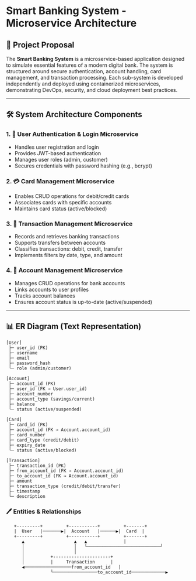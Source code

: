 # Smart Banking System - Microservice Architecture

## 📅 Project Proposal

The **Smart Banking System** is a microservice-based application designed to simulate essential features of a modern digital bank. The system is structured around secure authentication, account handling, card management, and transaction processing. Each sub-system is developed independently and deployed using containerized microservices, demonstrating DevOps, security, and cloud deployment best practices.

---

## 🛠️ System Architecture Components

### 1. 🔐 User Authentication & Login Microservice
- Handles user registration and login  
- Provides JWT-based authentication  
- Manages user roles (admin, customer)  
- Secures credentials with password hashing (e.g., bcrypt)

### 2. 💳 Card Management Microservice
- Enables CRUD operations for debit/credit cards  
- Associates cards with specific accounts  
- Maintains card status (active/blocked)

### 3. 💸 Transaction Management Microservice
- Records and retrieves banking transactions  
- Supports transfers between accounts  
- Classifies transactions: debit, credit, transfer  
- Implements filters by date, type, and amount

### 4. 🏦 Account Management Microservice
- Manages CRUD operations for bank accounts  
- Links accounts to user profiles  
- Tracks account balances  
- Ensures account status is up-to-date (active/suspended)

---

## 📊 ER Diagram (Text Representation)

```
[User]
 ├─ user_id (PK)
 ├─ username
 ├─ email
 ├─ password_hash
 └─ role (admin/customer)

[Account]
 ├─ account_id (PK)
 ├─ user_id (FK → User.user_id)
 ├─ account_number
 ├─ account_type (savings/current)
 ├─ balance
 └─ status (active/suspended)

[Card]
 ├─ card_id (PK)
 ├─ account_id (FK → Account.account_id)
 ├─ card_number
 ├─ card_type (credit/debit)
 ├─ expiry_date
 └─ status (active/blocked)

[Transaction]
 ├─ transaction_id (PK)
 ├─ from_account_id (FK → Account.account_id)
 ├─ to_account_id (FK → Account.account_id)
 ├─ amount
 ├─ transaction_type (credit/debit/transfer)
 ├─ timestamp
 └─ description
```

### 🖊️ Entities & Relationships

```
   +---------+         +-----------+         +-------+
   |  User   |───────▶|  Account   |──────▶|  Card  |
   +---------+         +-----------+         +-------+
      ▲                   ▲   ▲              |
      │                   │   └────────────────────────────┘
      │                   │
      │          +----------------------+
      │          |     Transaction      |
      ◀──────────────────from_account_id   |
                 └─────────────────to_account_id─────────────▶
```

